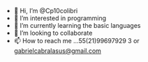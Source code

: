 - 👋 Hi, I’m @Cp10colibri
- 👀 I’m interested in  programming
- 🌱 I’m currently learning  the basic languages
- 💞️ I’m looking to collaborate 
- 📫 How to reach me ...55(21)99697929 3 or gabrielcabralasus@gmail.com

<!---
Cp10colibri/Cp10colibri is a ✨ special ✨ repository because its `README.md` (this file) appears on your GitHub profile.
You can click the Preview link to take a look at your changes.
--->

